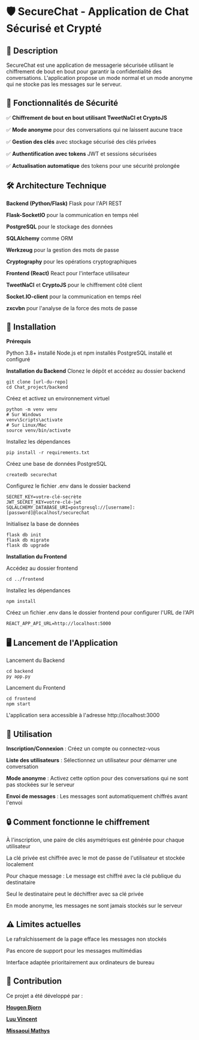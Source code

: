 # 🛡️ SecureChat - Application de Chat Sécurisé et Crypté

## 📝 Description

SecureChat est une application de messagerie sécurisée utilisant le chiffrement de bout en bout pour garantir la confidentialité des conversations. L'application propose un mode normal et un mode anonyme qui ne stocke pas les messages sur le serveur.

## 🔐 Fonctionnalités de Sécurité

✅ **Chiffrement de bout en bout utilisant TweetNaCl et CryptoJS**

✅ **Mode anonyme** pour des conversations qui ne laissent aucune trace

✅ **Gestion des clés** avec stockage sécurisé des clés privées

✅ **Authentification avec tokens** JWT et sessions sécurisées

✅ **Actualisation automatique** des tokens pour une sécurité prolongée

## 🛠️ Architecture Technique

**Backend (Python/Flask)**
Flask pour l'API REST

**Flask-SocketIO** pour la communication en temps réel

**PostgreSQL** pour le stockage des données

**SQLAlchemy** comme ORM

**Werkzeug** pour la gestion des mots de passe

**Cryptography** pour les opérations cryptographiques

**Frontend (React)**
React pour l'interface utilisateur

**TweetNaCl** et **CryptoJS** pour le chiffrement côté client

**Socket.IO-client** pour la communication en temps réel

**zxcvbn** pour l'analyse de la force des mots de passe

## 🚀 Installation

**Prérequis**

Python 3.8+ installé
Node.js et npm installés
PostgreSQL installé et configuré

**Installation du Backend**
Clonez le dépôt et accédez au dossier backend

```shell
git clone [url-du-repo]
cd Chat_project/backend
```

Créez et activez un environnement virtuel

```shell
python -m venv venv
# Sur Windows
venv\Scripts\activate
# Sur Linux/Mac
source venv/bin/activate
```

Installez les dépendances

```shell
pip install -r requirements.txt
```

Créez une base de données PostgreSQL

```shell
createdb securechat
```

Configurez le fichier .env dans le dossier backend

```
SECRET_KEY=votre-clé-secrète
JWT_SECRET_KEY=votre-clé-jwt
SQLALCHEMY_DATABASE_URI=postgresql://[username]:[password]@localhost/securechat
```

Initialisez la base de données

```shell
flask db init
flask db migrate
flask db upgrade
```

**Installation du Frontend**

Accédez au dossier frontend

```shell
cd ../frontend
```

Installez les dépendances

```shell
npm install
```

Créez un fichier .env dans le dossier frontend pour configurer l'URL de l'API

```
REACT_APP_API_URL=http://localhost:5000
```

## 🖥️ Lancement de l'Application

Lancement du Backend

```shell
cd backend
py app.py
```

Lancement du Frontend

```shell
cd frontend
npm start
```

L'application sera accessible à l'adresse http://localhost:3000

## 📱 Utilisation

**Inscription/Connexion** : Créez un compte ou connectez-vous

**Liste des utilisateurs** : Sélectionnez un utilisateur pour démarrer une conversation

**Mode anonyme** : Activez cette option pour des conversations qui ne sont pas stockées sur le serveur

**Envoi de messages** : Les messages sont automatiquement chiffrés avant l'envoi

## 🔒 Comment fonctionne le chiffrement

À l'inscription, une paire de clés asymétriques est générée pour chaque utilisateur

La clé privée est chiffrée avec le mot de passe de l'utilisateur et stockée localement

Pour chaque message :
Le message est chiffré avec la clé publique du destinataire

Seul le destinataire peut le déchiffrer avec sa clé privée

En mode anonyme, les messages ne sont jamais stockés sur le serveur

## ⚠️ Limites actuelles

Le rafraîchissement de la page efface les messages non stockés

Pas encore de support pour les messages multimédias

Interface adaptée prioritairement aux ordinateurs de bureau

## 🤝 Contribution

Ce projet a été développé par :

[**Hougen Bjorn**](https://github.com/BjornHgn)

[**Luu Vincent**](https://github.com/Vinchou123)

[**Missaoui Mathys**](https://github.com/mathysmissaoui)